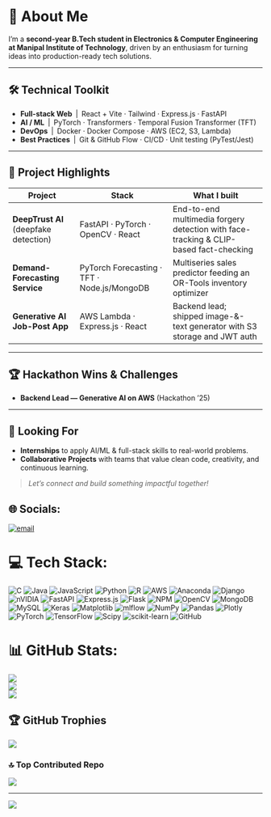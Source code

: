 # 💫 About Me  
I’m a **second-year B.Tech student in Electronics & Computer Engineering at Manipal Institute of Technology**, driven by an enthusiasm for turning ideas into production-ready tech solutions.

---

## 🛠️ Technical Toolkit
- **Full-stack Web** | React + Vite · Tailwind · Express.js · FastAPI  
- **AI / ML** | PyTorch · Transformers · Temporal Fusion Transformer (TFT)  
- **DevOps** | Docker · Docker Compose · AWS (EC2, S3, Lambda)  
- **Best Practices** | Git & GitHub Flow · CI/CD · Unit testing (PyTest/Jest)

---

## 🚀 Project Highlights
| Project | Stack | What I built |
|---------|-------|--------------|
| **DeepTrust AI** (deepfake detection) | FastAPI · PyTorch · OpenCV · React | End-to-end multimedia forgery detection with face-tracking & CLIP-based fact-checking |
| **Demand-Forecasting Service** | PyTorch Forecasting · TFT · Node.js/MongoDB | Multiseries sales predictor feeding an OR-Tools inventory optimizer |
| **Generative AI Job-Post App** | AWS Lambda · Express.js · React | Backend lead; shipped image-&-text generator with S3 storage and JWT auth |

---

## 🏆 Hackathon Wins & Challenges
- **Backend Lead — Generative AI on AWS** (Hackathon ’25)   

---

## 🎯 Looking For
- **Internships** to apply AI/ML & full-stack skills to real-world problems.    
- **Collaborative Projects** with teams that value clean code, creativity, and continuous learning.

> *Let’s connect and build something impactful together!*


## 🌐 Socials:
[![email](https://img.shields.io/badge/Email-D14836?logo=gmail&logoColor=white)](mailto:dipdatta1973@gmail.com) 

# 💻 Tech Stack:
![C](https://img.shields.io/badge/c-%2300599C.svg?style=for-the-badge&logo=c&logoColor=white) ![Java](https://img.shields.io/badge/java-%23ED8B00.svg?style=for-the-badge&logo=openjdk&logoColor=white) ![JavaScript](https://img.shields.io/badge/javascript-%23323330.svg?style=for-the-badge&logo=javascript&logoColor=%23F7DF1E) ![Python](https://img.shields.io/badge/python-3670A0?style=for-the-badge&logo=python&logoColor=ffdd54) ![R](https://img.shields.io/badge/r-%23276DC3.svg?style=for-the-badge&logo=r&logoColor=white) ![AWS](https://img.shields.io/badge/AWS-%23FF9900.svg?style=for-the-badge&logo=amazon-aws&logoColor=white) ![Anaconda](https://img.shields.io/badge/Anaconda-%2344A833.svg?style=for-the-badge&logo=anaconda&logoColor=white) ![Django](https://img.shields.io/badge/django-%23092E20.svg?style=for-the-badge&logo=django&logoColor=white) ![nVIDIA](https://img.shields.io/badge/cuda-000000.svg?style=for-the-badge&logo=nVIDIA&logoColor=green) ![FastAPI](https://img.shields.io/badge/FastAPI-005571?style=for-the-badge&logo=fastapi) ![Express.js](https://img.shields.io/badge/express.js-%23404d59.svg?style=for-the-badge&logo=express&logoColor=%2361DAFB) ![Flask](https://img.shields.io/badge/flask-%23000.svg?style=for-the-badge&logo=flask&logoColor=white) ![NPM](https://img.shields.io/badge/NPM-%23CB3837.svg?style=for-the-badge&logo=npm&logoColor=white) ![OpenCV](https://img.shields.io/badge/opencv-%23white.svg?style=for-the-badge&logo=opencv&logoColor=white) ![MongoDB](https://img.shields.io/badge/MongoDB-%234ea94b.svg?style=for-the-badge&logo=mongodb&logoColor=white) ![MySQL](https://img.shields.io/badge/mysql-4479A1.svg?style=for-the-badge&logo=mysql&logoColor=white) ![Keras](https://img.shields.io/badge/Keras-%23D00000.svg?style=for-the-badge&logo=Keras&logoColor=white) ![Matplotlib](https://img.shields.io/badge/Matplotlib-%23ffffff.svg?style=for-the-badge&logo=Matplotlib&logoColor=black) ![mlflow](https://img.shields.io/badge/mlflow-%23d9ead3.svg?style=for-the-badge&logo=numpy&logoColor=blue) ![NumPy](https://img.shields.io/badge/numpy-%23013243.svg?style=for-the-badge&logo=numpy&logoColor=white) ![Pandas](https://img.shields.io/badge/pandas-%23150458.svg?style=for-the-badge&logo=pandas&logoColor=white) ![Plotly](https://img.shields.io/badge/Plotly-%233F4F75.svg?style=for-the-badge&logo=plotly&logoColor=white) ![PyTorch](https://img.shields.io/badge/PyTorch-%23EE4C2C.svg?style=for-the-badge&logo=PyTorch&logoColor=white) ![TensorFlow](https://img.shields.io/badge/TensorFlow-%23FF6F00.svg?style=for-the-badge&logo=TensorFlow&logoColor=white) ![Scipy](https://img.shields.io/badge/SciPy-%230C55A5.svg?style=for-the-badge&logo=scipy&logoColor=%white) ![scikit-learn](https://img.shields.io/badge/scikit--learn-%23F7931E.svg?style=for-the-badge&logo=scikit-learn&logoColor=white) ![GitHub](https://img.shields.io/badge/github-%23121011.svg?style=for-the-badge&logo=github&logoColor=white)
# 📊 GitHub Stats:
![](https://github-readme-stats.vercel.app/api?username=Diptanshu297&theme=tokyonight&hide_border=false&include_all_commits=true&count_private=true)<br/>
![](https://nirzak-streak-stats.vercel.app/?user=Diptanshu297&theme=tokyonight&hide_border=false)<br/>
![](https://github-readme-stats.vercel.app/api/top-langs/?username=Diptanshu297&theme=tokyonight&hide_border=false&include_all_commits=true&count_private=true&layout=compact)

## 🏆 GitHub Trophies
![](https://github-profile-trophy.vercel.app/?username=Diptanshu297&theme=tokyonight&no-frame=false&no-bg=false&margin-w=4)

### 🔝 Top Contributed Repo
![](https://github-contributor-stats.vercel.app/api?username=Diptanshu297&limit=5&theme=radical&combine_all_yearly_contributions=true)

---
[![](https://visitcount.itsvg.in/api?id=Diptanshu297&icon=3&color=1)](https://visitcount.itsvg.in)


